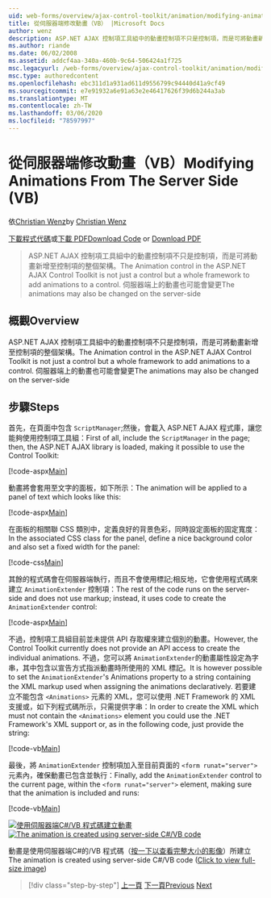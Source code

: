 ```yaml
---
uid: web-forms/overview/ajax-control-toolkit/animation/modifying-animations-from-the-server-side-vb
title: 從伺服器端修改動畫（VB） |Microsoft Docs
author: wenz
description: ASP.NET AJAX 控制項工具組中的動畫控制項不只是控制項，而是可將動畫新增至控制項的整個架構。 動畫也可能是 。
ms.author: riande
ms.date: 06/02/2008
ms.assetid: addcf4aa-340a-460b-9c64-506424a1f725
msc.legacyurl: /web-forms/overview/ajax-control-toolkit/animation/modifying-animations-from-the-server-side-vb
msc.type: authoredcontent
ms.openlocfilehash: ebc311d1a931ad611d9556799c94440d41a9cf49
ms.sourcegitcommit: e7e91932a6e91a63e2e46417626f39d6b244a3ab
ms.translationtype: MT
ms.contentlocale: zh-TW
ms.lasthandoff: 03/06/2020
ms.locfileid: "78597997"
---
```

# <a name="modifying-animations-from-the-server-side-vb"></a><span data-ttu-id="36848-104">從伺服器端修改動畫（VB）</span><span class="sxs-lookup"><span data-stu-id="36848-104">Modifying Animations From The Server Side (VB)</span></span>

<span data-ttu-id="36848-105">依[Christian Wenz](https://github.com/wenz)</span><span class="sxs-lookup"><span data-stu-id="36848-105">by [Christian Wenz](https://github.com/wenz)</span></span>

<span data-ttu-id="36848-106">[下載程式代碼](https://download.microsoft.com/download/f/9/a/f9a26acd-8df4-4484-8a18-199e4598f411/Animation9.vb.zip)或[下載 PDF](https://download.microsoft.com/download/6/7/1/6718d452-ff89-4d3f-a90e-c74ec2d636a3/animation9VB.pdf)</span><span class="sxs-lookup"><span data-stu-id="36848-106">[Download Code](https://download.microsoft.com/download/f/9/a/f9a26acd-8df4-4484-8a18-199e4598f411/Animation9.vb.zip) or [Download PDF](https://download.microsoft.com/download/6/7/1/6718d452-ff89-4d3f-a90e-c74ec2d636a3/animation9VB.pdf)</span></span>

> <span data-ttu-id="36848-107">ASP.NET AJAX 控制項工具組中的動畫控制項不只是控制項，而是可將動畫新增至控制項的整個架構。</span><span class="sxs-lookup"><span data-stu-id="36848-107">The Animation control in the ASP.NET AJAX Control Toolkit is not just a control but a whole framework to add animations to a control.</span></span> <span data-ttu-id="36848-108">伺服器端上的動畫也可能會變更</span><span class="sxs-lookup"><span data-stu-id="36848-108">The animations may also be changed on the server-side</span></span>

## <a name="overview"></a><span data-ttu-id="36848-109">概觀</span><span class="sxs-lookup"><span data-stu-id="36848-109">Overview</span></span>

<span data-ttu-id="36848-110">ASP.NET AJAX 控制項工具組中的動畫控制項不只是控制項，而是可將動畫新增至控制項的整個架構。</span><span class="sxs-lookup"><span data-stu-id="36848-110">The Animation control in the ASP.NET AJAX Control Toolkit is not just a control but a whole framework to add animations to a control.</span></span> <span data-ttu-id="36848-111">伺服器端上的動畫也可能會變更</span><span class="sxs-lookup"><span data-stu-id="36848-111">The animations may also be changed on the server-side</span></span>

## <a name="steps"></a><span data-ttu-id="36848-112">步驟</span><span class="sxs-lookup"><span data-stu-id="36848-112">Steps</span></span>

<span data-ttu-id="36848-113">首先，在頁面中包含 `ScriptManager`;然後，會載入 ASP.NET AJAX 程式庫，讓您能夠使用控制項工具組：</span><span class="sxs-lookup"><span data-stu-id="36848-113">First of all, include the `ScriptManager` in the page; then, the ASP.NET AJAX library is loaded, making it possible to use the Control Toolkit:</span></span>

[!code-aspx[Main](modifying-animations-from-the-server-side-vb/samples/sample1.aspx)]

<span data-ttu-id="36848-114">動畫將會套用至文字的面板，如下所示：</span><span class="sxs-lookup"><span data-stu-id="36848-114">The animation will be applied to a panel of text which looks like this:</span></span>

[!code-aspx[Main](modifying-animations-from-the-server-side-vb/samples/sample2.aspx)]

<span data-ttu-id="36848-115">在面板的相關聯 CSS 類別中，定義良好的背景色彩，同時設定面板的固定寬度：</span><span class="sxs-lookup"><span data-stu-id="36848-115">In the associated CSS class for the panel, define a nice background color and also set a fixed width for the panel:</span></span>

[!code-css[Main](modifying-animations-from-the-server-side-vb/samples/sample3.css)]

<span data-ttu-id="36848-116">其餘的程式碼會在伺服器端執行，而且不會使用標記;相反地，它會使用程式碼來建立 `AnimationExtender` 控制項：</span><span class="sxs-lookup"><span data-stu-id="36848-116">The rest of the code runs on the server-side and does not use markup; instead, it uses code to create the `AnimationExtender` control:</span></span>

[!code-aspx[Main](modifying-animations-from-the-server-side-vb/samples/sample4.aspx)]

<span data-ttu-id="36848-117">不過，控制項工具組目前並未提供 API 存取權來建立個別的動畫。</span><span class="sxs-lookup"><span data-stu-id="36848-117">However, the Control Toolkit currently does not provide an API access to create the individual animations.</span></span> <span data-ttu-id="36848-118">不過，您可以將 `AnimationExtender`的動畫屬性設定為字串，其中包含以宣告方式指派動畫時所使用的 XML 標記。</span><span class="sxs-lookup"><span data-stu-id="36848-118">It is however possible to set the `AnimationExtender`'s Animations property to a string containing the XML markup used when assigning the animations declaratively.</span></span> <span data-ttu-id="36848-119">若要建立不能包含 `<Animations>` 元素的 XML，您可以使用 .NET Framework 的 XML 支援或，如下列程式碼所示，只需提供字串：</span><span class="sxs-lookup"><span data-stu-id="36848-119">In order to create the XML which must not contain the `<Animations>` element you could use the .NET Framework's XML support or, as in the following code, just provide the string:</span></span>

[!code-vb[Main](modifying-animations-from-the-server-side-vb/samples/sample5.vb)]

<span data-ttu-id="36848-120">最後，將 `AnimationExtender` 控制項加入至目前頁面的 `<form runat="server">` 元素內，確保動畫已包含並執行：</span><span class="sxs-lookup"><span data-stu-id="36848-120">Finally, add the `AnimationExtender` control to the current page, within the `<form runat="server">` element, making sure that the animation is included and runs:</span></span>

[!code-vb[Main](modifying-animations-from-the-server-side-vb/samples/sample6.vb)]

<span data-ttu-id="36848-121">[![使用伺服器端C#/VB 程式碼建立動畫](modifying-animations-from-the-server-side-vb/_static/image2.png)](modifying-animations-from-the-server-side-vb/_static/image1.png)</span><span class="sxs-lookup"><span data-stu-id="36848-121">[![The animation is created using server-side C#/VB code](modifying-animations-from-the-server-side-vb/_static/image2.png)](modifying-animations-from-the-server-side-vb/_static/image1.png)</span></span>

<span data-ttu-id="36848-122">動畫是使用伺服器端C#的/VB 程式碼（[按一下以查看完整大小的影像](modifying-animations-from-the-server-side-vb/_static/image3.png)）所建立</span><span class="sxs-lookup"><span data-stu-id="36848-122">The animation is created using server-side C#/VB code ([Click to view full-size image](modifying-animations-from-the-server-side-vb/_static/image3.png))</span></span>

> [!div class="step-by-step"]
> <span data-ttu-id="36848-123">[上一頁](triggering-an-animation-in-another-control-vb.md)
> [下一頁](executing-animations-using-client-side-code-vb.md)</span><span class="sxs-lookup"><span data-stu-id="36848-123">[Previous](triggering-an-animation-in-another-control-vb.md)
[Next](executing-animations-using-client-side-code-vb.md)</span></span>
